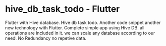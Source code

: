 # hive_db_task_todo - Flutter

Flutter with Hive database. Hive db task todo. Another code snippet another new technology with Flutter. Complete simple app using Hive DB. all operations are included in it. we can scale any database according to our need. No Redundancy no repetive data.
